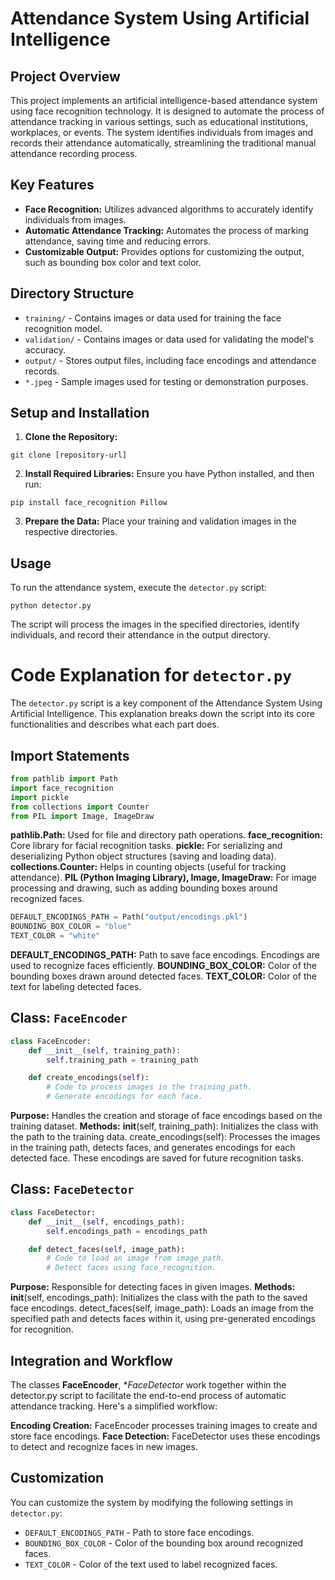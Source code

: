 # Attendance System Using Artificial Intelligence

## Project Overview
This project implements an artificial intelligence-based attendance system using face recognition technology. It is designed to automate the process of attendance tracking in various settings, such as educational institutions, workplaces, or events. The system identifies individuals from images and records their attendance automatically, streamlining the traditional manual attendance recording process.

## Key Features
- **Face Recognition:** Utilizes advanced algorithms to accurately identify individuals from images.
- **Automatic Attendance Tracking:** Automates the process of marking attendance, saving time and reducing errors.
- **Customizable Output:** Provides options for customizing the output, such as bounding box color and text color.

## Directory Structure
- `training/` - Contains images or data used for training the face recognition model.
- `validation/` - Contains images or data used for validating the model's accuracy.
- `output/` - Stores output files, including face encodings and attendance records.
- `*.jpeg` - Sample images used for testing or demonstration purposes.

## Setup and Installation
1. **Clone the Repository:**
```shell
git clone [repository-url]
```
2. **Install Required Libraries:**
Ensure you have Python installed, and then run:
```shell
pip install face_recognition Pillow
```
3. **Prepare the Data:**
Place your training and validation images in the respective directories.

## Usage
To run the attendance system, execute the `detector.py` script:
```shell
python detector.py
```
The script will process the images in the specified directories, identify individuals, and record their attendance in the output directory.

# Code Explanation for `detector.py`

The `detector.py` script is a key component of the Attendance System Using Artificial Intelligence. This explanation breaks down the script into its core functionalities and describes what each part does.

## Import Statements
```python
from pathlib import Path
import face_recognition
import pickle
from collections import Counter
from PIL import Image, ImageDraw
```
**pathlib.Path:** Used for file and directory path operations.
**face_recognition:** Core library for facial recognition tasks.
**pickle:** For serializing and deserializing Python object structures (saving and loading data).
**collections.Counter:** Helps in counting objects (useful for tracking attendance).
**PIL (Python Imaging Library), Image, ImageDraw:** For image processing and drawing, such as adding bounding boxes around recognized faces.

```python
DEFAULT_ENCODINGS_PATH = Path("output/encodings.pkl")
BOUNDING_BOX_COLOR = "blue"
TEXT_COLOR = "white"
```
**DEFAULT_ENCODINGS_PATH:** Path to save face encodings. Encodings are used to recognize faces efficiently.
**BOUNDING_BOX_COLOR:** Color of the bounding boxes drawn around detected faces.
**TEXT_COLOR:** Color of the text for labeling detected faces.

## Class: `FaceEncoder`

```python
class FaceEncoder:
    def __init__(self, training_path):
        self.training_path = training_path

    def create_encodings(self):
        # Code to process images in the training_path.
        # Generate encodings for each face.
```

**Purpose:** Handles the creation and storage of face encodings based on the training dataset.
**Methods:**
__init__(self, training_path): Initializes the class with the path to the training data.
create_encodings(self): Processes the images in the training path, detects faces, and generates encodings for each detected face. These encodings are saved for future recognition tasks.

## Class: `FaceDetector`

```python
class FaceDetector:
    def __init__(self, encodings_path):
        self.encodings_path = encodings_path

    def detect_faces(self, image_path):
        # Code to load an image from image_path.
        # Detect faces using face_recognition.
```
**Purpose:** Responsible for detecting faces in given images.
**Methods:**
__init__(self, encodings_path): Initializes the class with the path to the saved face encodings.
detect_faces(self, image_path): Loads an image from the specified path and detects faces within it, using pre-generated encodings for recognition.

## Integration and Workflow

The classes **FaceEncoder**, **FaceDetector* work together within the detector.py script to facilitate the end-to-end process of automatic attendance tracking. Here's a simplified workflow:

**Encoding Creation:** FaceEncoder processes training images to create and store face encodings.
**Face Detection:** FaceDetector uses these encodings to detect and recognize faces in new images.

## Customization
You can customize the system by modifying the following settings in `detector.py`:
- `DEFAULT_ENCODINGS_PATH` - Path to store face encodings.
- `BOUNDING_BOX_COLOR` - Color of the bounding box around recognized faces.
- `TEXT_COLOR` - Color of the text used to label recognized faces.


